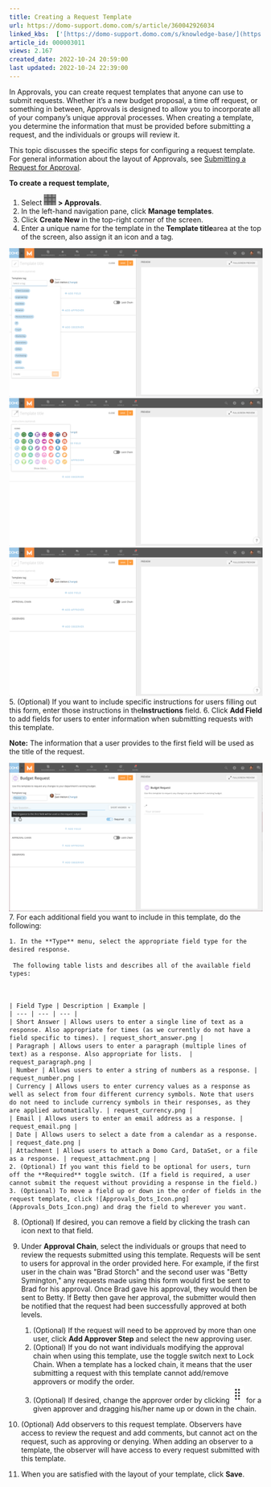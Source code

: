 ```yaml
---
title: Creating a Request Template
url: https://domo-support.domo.com/s/article/360042926034
linked_kbs:  ['[https://domo-support.domo.com/s/knowledge-base/](https://domo-support.domo.com/s/knowledge-base/)', '[https://domo-support.domo.com/s/](https://domo-support.domo.com/s/)', '[https://domo-support.domo.com/s/topic/0TO5w000000ZamlGAC](https://domo-support.domo.com/s/topic/0TO5w000000ZamlGAC)', '[https://domo-support.domo.com/s/topic/0TO5w000000Zan5GAC](https://domo-support.domo.com/s/topic/0TO5w000000Zan5GAC)', '[https://domo-support.domo.com/s/article/360043430593](https://domo-support.domo.com/s/article/360043430593)', '[https://domo-support.domo.com/s/article/360042926034](https://domo-support.domo.com/s/article/360042926034)', '[https://domo-support.domo.com/s/topic/0TO5w000000Zan5GAC/approvals](https://domo-support.domo.com/s/topic/0TO5w000000Zan5GAC/approvals)', '[https://domo-support.domo.com/s/article/360043429933](https://domo-support.domo.com/s/article/360043429933)', '[https://domo-support.domo.com/s/article/360043429953](https://domo-support.domo.com/s/article/360043429953)', '[https://domo-support.domo.com/s/article/360042925494](https://domo-support.domo.com/s/article/360042925494)', '[https://domo-support.domo.com/s/article/360043429913](https://domo-support.domo.com/s/article/360043429913)', '[https://domo-support.domo.com/s/article/4408174643607](https://domo-support.domo.com/s/article/4408174643607)', '[https://domo-support.domo.com/s/login/](https://domo-support.domo.com/s/login/)']
article_id: 000003011
views: 2.167
created_date: 2022-10-24 20:59:00
last updated: 2022-10-24 22:39:00
---
```




In Approvals, you can create request templates that anyone can use to submit requests. Whether it’s a new budget proposal, a time off request, or something in between, Approvals is designed to allow you to incorporate all of your company’s unique approval processes. When creating a template, you determine the information that must be provided before submitting a request, and the individuals or groups will review it.


This topic discusses the specific steps for configuring a request template. For general information about the layout of Approvals, see [Submitting a Request for Approval](/s/article/360043430593 "Approval Center Layout").


**To create a request template,**


1. Select ![new_app_icon.png](new_app_icon.png) **> Approvals**.
2. In the left-hand navigation pane, click **Manage templates**.
3. Click **Create New** in the top-right corner of the screen.
4. Enter a unique name for the template in the **Template title**area at the top of the screen, also assign it an icon and a tag.  
   
![1.png](1.png)  
![2.png](2.png)  
![3.png](3.png)
5. (Optional) If you want to include specific instructions for users filling out this form, enter those instructions in the**Instructions** field.
6. Click **Add Field** to add fields for users to enter information when submitting requests with this template.




 

**Note:** The information that a user provides to the first field will be used as the title of the request.



![4.png](4.png)
7. For each additional field you want to include in this template, do the following:


	1. In the **Type** menu, select the appropriate field type for the desired response.  
	   
	 The following table lists and describes all of the available field types:
	
	
	
	| Field Type | Description | Example |
	| --- | --- | --- |
	| Short Answer | Allows users to enter a single line of text as a response. Also appropriate for times (as we currently do not have a field specific to times). | request_short_answer.png |
	| Paragraph | Allows users to enter a paragraph (multiple lines of text) as a response. Also appropriate for lists.  | request_paragraph.png |
	| Number | Allows users to enter a string of numbers as a response. | request_number.png |
	| Currency | Allows users to enter currency values as a response as well as select from four different currency symbols. Note that users do not need to include currency symbols in their responses, as they are applied automatically. | request_currency.png |
	| Email | Allows users to enter an email address as a response. | request_email.png |
	| Date | Allows users to select a date from a calendar as a response. | request_date.png |
	| Attachment | Allows users to attach a Domo Card, DataSet, or a file as a response. | request_attachment.png |
	2. (Optional) If you want this field to be optional for users, turn off the **Required** toggle switch. (If a field is required, a user cannot submit the request without providing a response in the field.)
	3. (Optional) To move a field up or down in the order of fields in the request template, click ![Approvals_Dots_Icon.png](Approvals_Dots_Icon.png) and drag the field to wherever you want.
8. (Optional) If desired, you can remove a field by clicking the trash can icon next to that field.
9. Under **Approval Chain**, select the individuals or groups that need to review the requests submitted using this template. Requests will be sent to users for approval in the order provided here. For example, if the first user in the chain was "Brad Storch" and the second user was "Betty Symington," any requests made using this form would first be sent to Brad for his approval. Once Brad gave his approval, they would then be sent to Betty. If Betty then gave her approval, the submitter would then be notified that the request had been successfully approved at both levels.


	1. (Optional) If the request will need to be approved by more than one user, click **Add Approver Step** and select the new approving user.
	2. (Optional) If you do not want individuals modifying the approval chain when using this template, use the toggle switch next to Lock Chain. When a template has a locked chain, it means that the user submitting a request with this template cannot add/remove approvers or modify the order.
	3. (Optional) If desired, change the approver order by clicking ![Approvals_Dots_Icon.png](Approvals_Dots_Icon.png) for a given approver and dragging his/her name up or down in the chain.
10. (Optional) Add observers to this request template. Observers have access to review the request and add comments, but cannot act on the request, such as approving or denying. When adding an observer to a template, the observer will have access to every request submitted with this template.
11. When you are satisfied with the layout of your template, click **Save**.
